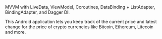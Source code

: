 MVVM with LiveData, ViewModel, Coroutines, DataBinding + ListAdapter, BindingAdapter, and Dagger DI.

This Android application lets you keep track of the current price and latest change for the price of crypto currencies like Bitcoin, Ethereum, Litecoin and more.
